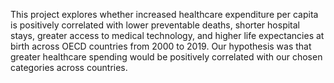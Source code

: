 This project explores whether increased healthcare expenditure per capita is positively correlated with lower preventable deaths, shorter hospital stays, greater access to medical technology, and higher life expectancies at birth across OECD countries from 2000 to 2019. Our hypothesis was that greater healthcare spending would be positively correlated with our chosen categories across countries. 
